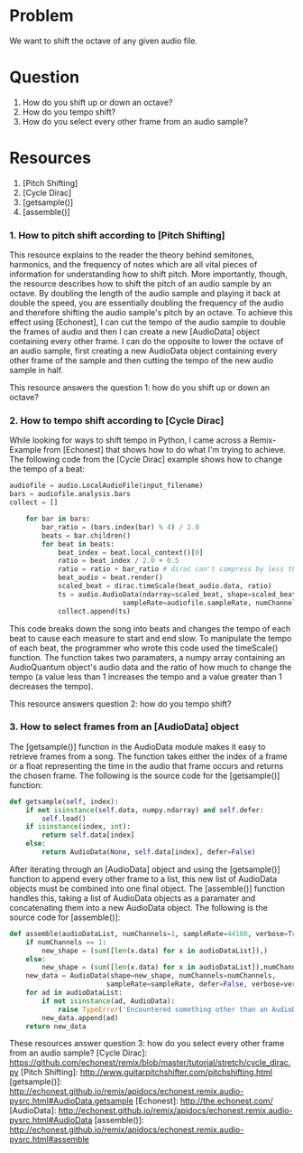 # Problem
We want to shift the octave of any given audio file.

# Question
1. How do you shift up or down an octave?
2. How do you tempo shift?
3. How do you select every other frame from an audio sample?

# Resources
1. [Pitch Shifting]
2. [Cycle Dirac]
3. [getsample()]
4. [assemble()]

### 1. How to pitch shift according to [Pitch Shifting]
This resource explains to the reader the theory behind semitones, harmonics, and the frequency of notes which are all vital pieces of information for understanding how to shift pitch. More importantly, though, the resource describes how to shift the pitch of an audio sample by an octave. By doubling the length of the audio sample and playing it back at double the speed, you are essentially doubling the frequency of the audio and therefore shifting the audio sample's pitch by an octave. To achieve this effect using [Echonest], I can cut the tempo of the audio sample to double the frames of audio and then I can create a new [AudioData] object containing every other frame. I can do the opposite to lower the octave of an audio sample, first creating a new AudioData object containing every other frame of the sample and then cutting the tempo of the new audio sample in half.

This resource answers the question 1: how do you shift up or down an octave?

### 2. How to tempo shift according to [Cycle Dirac]
While looking for ways to shift tempo in Python, I came across a Remix-Example from [Echonest] that shows how to do what I'm trying to achieve. The following code from the [Cycle Dirac] example shows how to change the tempo of a beat:

```python
audiofile = audio.LocalAudioFile(input_filename)
bars = audiofile.analysis.bars
collect = []

    for bar in bars:
        bar_ratio = (bars.index(bar) % 4) / 2.0
        beats = bar.children()
        for beat in beats:
            beat_index = beat.local_context()[0]
            ratio = beat_index / 2.0 + 0.5
            ratio = ratio + bar_ratio # dirac can't compress by less than 0.5!
            beat_audio = beat.render()
            scaled_beat = dirac.timeScale(beat_audio.data, ratio)
            ts = audio.AudioData(ndarray=scaled_beat, shape=scaled_beat.shape, 
                            sampleRate=audiofile.sampleRate, numChannels=scaled_beat.shape[1])
            collect.append(ts)
```

This code breaks down the song into beats and changes the tempo of each beat to cause each measure to start and end slow. To manipulate the tempo of each beat, the programmer who wrote this code used the timeScale() function. The function takes two paramaters, a numpy array containing an AudioQuantum object's audio data and the ratio of how much to change the tempo (a value less than 1 increases the tempo and a value greater than 1 decreases the tempo). 

This resource answers question 2: how do you tempo shift?

### 3. How to select frames from an [AudioData] object
The [getsample()] function in the AudioData module makes it easy to retrieve frames from a song. The function takes either the index of a frame or a float representing the time in the audio that frame occurs and returns the chosen frame. The following is the source code for the [getsample()] function: 

```python
def getsample(self, index):
    if not isinstance(self.data, numpy.ndarray) and self.defer: 
        self.load() 
    if isinstance(index, int): 
        return self.data[index] 
    else: 
        return AudioData(None, self.data[index], defer=False)
```

After iterating through an [AudioData] object and using the [getsample()] function to append every other frame to a list, this new list of AudioData objects must be combined into one final object. The [assemble()] function handles this, taking a list of AudioData objects as a paramater and concatenating them into a new AudioData object. The following is the source code for [assemble()]:

```python
def assemble(audioDataList, numChannels=1, sampleRate=44100, verbose=True):
    if numChannels == 1: 
        new_shape = (sum([len(x.data) for x in audioDataList]),) 
    else: 
        new_shape = (sum([len(x.data) for x in audioDataList]),numChannels) 
    new_data = AudioData(shape=new_shape, numChannels=numChannels,  
                        sampleRate=sampleRate, defer=False, verbose=verbose) 
    for ad in audioDataList: 
        if not isinstance(ad, AudioData): 
            raise TypeError('Encountered something other than an AudioData') 
        new_data.append(ad) 
    return new_data 
```

These resources answer question 3: how do you select every other frame from an audio sample?
[Cycle Dirac]: https://github.com/echonest/remix/blob/master/tutorial/stretch/cycle_dirac.py
[Pitch Shifting]: http://www.guitarpitchshifter.com/pitchshifting.html
[getsample()]: http://echonest.github.io/remix/apidocs/echonest.remix.audio-pysrc.html#AudioData.getsample
[Echonest]: http://the.echonest.com/
[AudioData]: http://echonest.github.io/remix/apidocs/echonest.remix.audio-pysrc.html#AudioData
[assemble()]: http://echonest.github.io/remix/apidocs/echonest.remix.audio-pysrc.html#assemble
